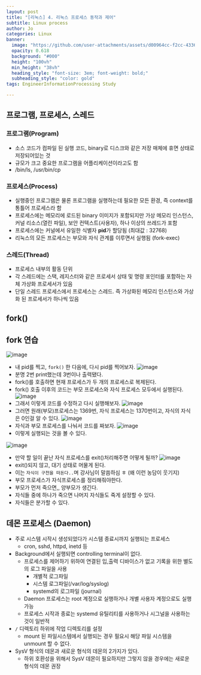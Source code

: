 ```yaml
---
layout: post
title: "[리눅스] 4. 리눅스 프로세스 동작과 제어"
subtitle: Linux process
author: Jo
categories: Linux
banner:
  image: "https://github.com/user-attachments/assets/d00964cc-f2cc-4336-99f9-12b76046aa9f9"
  opacity: 0.618
  background: "#000"
  height: "100vh"
  min_height: "38vh"
  heading_style: "font-size: 3em; font-weight: bold;"
  subheading_style: "color: gold"
tags: EngineerInformationProcessing Study

---
```


## 프로그램, 프로세스, 스레드
### 프로그램(Program)
- 소스 코드가 컴파일 된 실행 코드, binary로 디스크와 같은 저장 매체에 휴면 상태로 저장되어있는 것
- 규모가 크고 중요한 프로그램을 어플리케이션이라고도 함
- /bin/ls, /usr/bin/cp
### 프로세스(Process)
- 실행중인 프로그램은 물론 프로그램을 실행하는데 필요한 모든 환경, 즉 context를 통틀어 프로세스라 함
- 프로세스에는 메모리에 로드된 binary 이미지가 포함되지만 가상 메모리 인스턴스, 커널 리소스(열린 파일), 보안 컨텍스트(사용자), 하나 이상의 쓰레드가 포함
- 프로세스에는 커널에서 유일한 식별자 <b>pid</b>가 할당됨 (최대값 : 32768)
- 리눅스의 모든 프로세스는 부모와 자식 관계를 이루면서 실행됨 (fork-exec)
### 스레드(Thread)
- 프로세스 내부의 활동 단위
- 각 스레드에는 스택, 레지스터와 같은 프로세서 상태 및 명령 포인터를 포함하는 자체 가상화 프로세서가 있음
- 단일 스레드 프로세스에서 프로세스는 스레드. 즉 가상화된 메모리 인스턴스와 가상화 된 프로세서가 하나씩 있음



## fork()


## fork 연습

![image](https://github.com/user-attachments/assets/d00964cc-f2cc-4336-99f9-12b76046aa9f)
- 내 pid를 찍고, ``fork()`` 한 다음에, 다시 pid를 찍어보자.
![image](https://github.com/user-attachments/assets/29bd1bc4-7245-4075-8eed-4332a5ed617a)
- 분명 2번 print했는데 3번이나 출력됐다.
- fork()를 호출하면 현재 프로세스가 두 개의 프로세스로 복제된다.
- fork() 호출 이후의 코드는 부모 프로세스와 자식 프로세스 모두에서 실행된다.
![image](https://github.com/user-attachments/assets/5ad607fc-d63b-456a-8b5c-a1e16ff549dc)
- 그래서 이렇게 코드를 수정하고 다시 실행해보자.
![image](https://github.com/user-attachments/assets/687fe54c-95e3-4f03-b88d-8995d070e642)
- 그러면 원래(부모)프로세스는 1369번, 자식 프로세스는 1370번이고, 자식의 자식은 0인걸 알 수 있다.
![image](https://github.com/user-attachments/assets/f37e31bb-53b6-497f-b71e-05b79cff101d)
- 자식과 부모 프로세스를 나눠서 코드를 짜보자.
![image](https://github.com/user-attachments/assets/f559e3a5-e4fe-41a2-9617-5b1faba429d2)
- 이렇게 실행되는 것을 볼 수 있다.

![image](https://github.com/user-attachments/assets/e2e5ad65-1e36-4d5e-80ad-bdcddb7b469f)
- 만약 할 일이 끝난 자식 프로세스를 exit()처리해주면 어떻게 될까?
![image](https://github.com/user-attachments/assets/88d142a5-e505-4367-ba3f-563b5d1ce3ac)
- exit()되지 않고, 대기 상태로 머물게 된다.
- 이는 ``자식이 구천을 떠돈다..``며 강사님이 말씀하심 ㅎ (왜 이런 농담이 웃기지)
- 부모 프로세스가 자식프로세스를 정리해줘야한다.
- 부모가 먼저 죽으면,, 양부모가 생긴다.
- 자식들 중에 하나가 죽으면 나머지 자식들도 죽게 설정할 수 있다.
- 자식들은 분가할 수 있다.


## 데몬 프로세스 (Daemon)
- 주로 시스템 시작시 생성되었다가 시스템 종료시까지 실행되는 프로세스
  - cron, sshd, httpd, inetd 등
- Background에서 실행되면 controlling terminal이 없다.
  - 프로세스를 제어하기 위하여 연결된 입,출력 디바이스가 없고 기록을 위한 별도의 로그 파일을 사용
    - 개별적 로그파일
    - 시스템 로그파일(/var/log/syslog)
    - systemd의 로그파일 (journal)
  - Daemon 프로세스는 root 계정으로 실행하거나 개별 사용자 계정으로도 실행 가능
  - 프로세스 시작과 종료는 systemd 유틸리티를 사용하거나 시그널을 사용하는 것이 일반적
- ``/`` 디렉토리 하위에 작업 디렉토리를 설정
  - mount 된 파일시스템에서 실행되는 경우 필요시 해당 파일 시스템을 unmount 할 수 없다.
- SysV 형식의 데몬과 새로운 형식의 데몬의 2가지가 있다.
  - 하위 호환성을 위해서 SysV 데몬이 필요하지만 그렇지 않을 경우에는 새로운 형식의 데몬 권장







